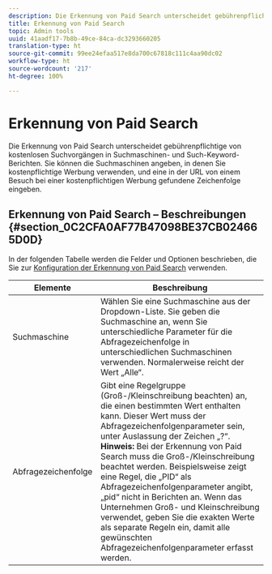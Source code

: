 ```yaml
---
description: Die Erkennung von Paid Search unterscheidet gebührenpflichtige von kostenlosen Suchvorgängen in Suchmaschinen- und Such-Keyword-Berichten. Sie können die Suchmaschinen angeben, in denen Sie kostenpflichtige Werbung verwenden, und eine in der URL von einem Besuch bei einer kostenpflichtigen Werbung gefundene Zeichenfolge eingeben.
title: Erkennung von Paid Search
topic: Admin tools
uuid: 41aadf17-7b8b-49ce-84ca-dc3293660205
translation-type: ht
source-git-commit: 99ee24efaa517e8da700c67818c111c4aa90dc02
workflow-type: ht
source-wordcount: '217'
ht-degree: 100%

---
```



# Erkennung von Paid Search

Die Erkennung von Paid Search unterscheidet gebührenpflichtige von kostenlosen Suchvorgängen in Suchmaschinen- und Such-Keyword-Berichten. Sie können die Suchmaschinen angeben, in denen Sie kostenpflichtige Werbung verwenden, und eine in der URL von einem Besuch bei einer kostenpflichtigen Werbung gefundene Zeichenfolge eingeben.

## Erkennung von Paid Search  – Beschreibungen  {#section_0C2CFA0AF77B47098BE37CB024665D0D}

In der folgenden Tabelle werden die Felder und Optionen beschrieben, die Sie zur [Konfiguration der Erkennung von Paid Search](/help/admin/admin/paid-search-detection/t-paid-search-detection.md) verwenden.

| Elemente | Beschreibung |
|--- |--- |
| Suchmaschine | Wählen Sie eine Suchmaschine aus der Dropdown-Liste. Sie geben die Suchmaschine an, wenn Sie unterschiedliche Parameter für die Abfragezeichenfolge in unterschiedlichen Suchmaschinen verwenden. Normalerweise reicht der Wert „Alle“. |
| Abfragezeichenfolge | Gibt eine Regelgruppe (Groß-/Kleinschreibung beachten) an, die einen bestimmten Wert enthalten kann. Dieser Wert muss der Abfragezeichenfolgenparameter sein, unter Auslassung der Zeichen „?“. <br>**Hinweis:** Bei der Erkennung von Paid Search muss die Groß-/Kleinschreibung beachtet werden. Beispielsweise zeigt eine Regel, die „PID“ als Abfragezeichenfolgenparameter angibt, „pid“ nicht in Berichten an. Wenn das Unternehmen Groß- und Kleinschreibung verwendet, geben Sie die exakten Werte als separate Regeln ein, damit alle gewünschten Abfragezeichenfolgenparameter erfasst werden.</br> |
